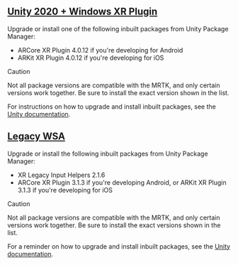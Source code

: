 ## [Unity 2020 + Windows XR Plugin](#tab/winxr)

Upgrade or install one of the following inbuilt packages from Unity Package Manager:

* ARCore XR Plugin 4.0.12 if you're developing for Android
* ARKit XR Plugin 4.0.12 if you're developing for iOS

> [!Caution]
> Not all package versions are compatible with the MRTK, and only certain versions work together. Be sure to install the exact version shown in the list.

For instructions on how to upgrade and install inbuilt packages, see the [Unity documentation](https://docs.unity3d.com/Manual/index.html).

## [Legacy WSA](#tab/wsa)

Upgrade or install the following inbuilt packages from Unity Package Manager:

* XR Legacy Input Helpers 2.1.6
* ARCore XR Plugin 3.1.3 if you're developing Android, or ARKit XR Plugin 3.1.3 if you're developing for iOS

> [!Caution]
> Not all package versions are compatible with the MRTK, and only certain versions work together. Be sure to install the exact versions shown in the list.

For a reminder on how to upgrade and install inbuilt packages, see the [Unity documentation](https://docs.unity3d.com/Manual/index.html).
